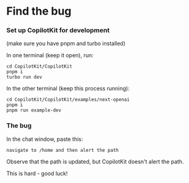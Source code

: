 # Find the bug

### Set up CopilotKit for development

(make sure you have pnpm and turbo installed)

In one terminal (keep it open), run:

```
cd CopilotKit/CopilotKit
pnpm i
turbo run dev
```

In the other terminal (keep this process running):

```
cd CopilotKit/CopilotKit/examples/next-openai
pnpm i
pnpm run example-dev
```

### The bug

In the chat window, paste this:

```
navigate to /home and then alert the path
```

Observe that the path is updated, but CopilotKit doesn't alert the path.

This is hard - good luck!
